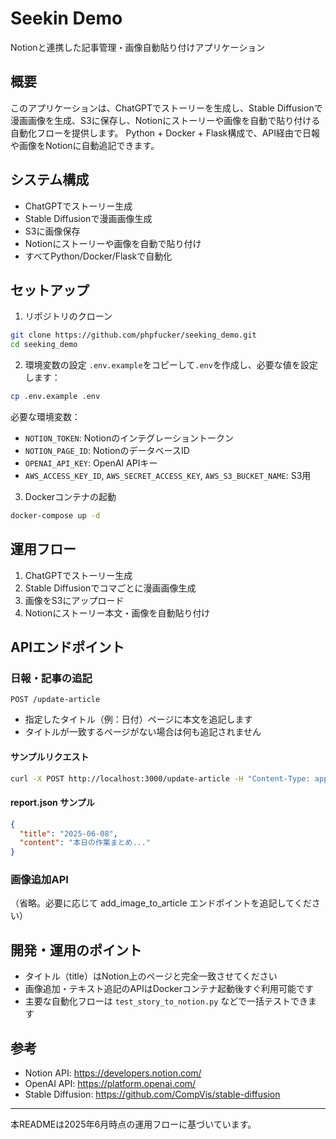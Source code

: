 # Seekin Demo

Notionと連携した記事管理・画像自動貼り付けアプリケーション

## 概要

このアプリケーションは、ChatGPTでストーリーを生成し、Stable Diffusionで漫画画像を生成、S3に保存し、Notionにストーリーや画像を自動で貼り付ける自動化フローを提供します。
Python + Docker + Flask構成で、API経由で日報や画像をNotionに自動追記できます。

## システム構成
- ChatGPTでストーリー生成
- Stable Diffusionで漫画画像生成
- S3に画像保存
- Notionにストーリーや画像を自動で貼り付け
- すべてPython/Docker/Flaskで自動化

## セットアップ

1. リポジトリのクローン
```bash
git clone https://github.com/phpfucker/seeking_demo.git
cd seeking_demo
```

2. 環境変数の設定
`.env.example`をコピーして`.env`を作成し、必要な値を設定します：
```bash
cp .env.example .env
```

必要な環境変数：
- `NOTION_TOKEN`: Notionのインテグレーショントークン
- `NOTION_PAGE_ID`: NotionのデータベースID
- `OPENAI_API_KEY`: OpenAI APIキー
- `AWS_ACCESS_KEY_ID`, `AWS_SECRET_ACCESS_KEY`, `AWS_S3_BUCKET_NAME`: S3用

3. Dockerコンテナの起動
```bash
docker-compose up -d
```

## 運用フロー

1. ChatGPTでストーリー生成
2. Stable Diffusionでコマごとに漫画画像生成
3. 画像をS3にアップロード
4. Notionにストーリー本文・画像を自動貼り付け

## APIエンドポイント

### 日報・記事の追記
```http
POST /update-article
```
- 指定したタイトル（例：日付）ページに本文を追記します
- タイトルが一致するページがない場合は何も追記されません

#### サンプルリクエスト
```bash
curl -X POST http://localhost:3000/update-article -H "Content-Type: application/json" -d @report.json
```

#### report.json サンプル
```json
{
  "title": "2025-06-08",
  "content": "本日の作業まとめ..."
}
```

### 画像追加API
（省略。必要に応じて add_image_to_article エンドポイントを追記してください）

## 開発・運用のポイント
- タイトル（title）はNotion上のページと完全一致させてください
- 画像追加・テキスト追記のAPIはDockerコンテナ起動後すぐ利用可能です
- 主要な自動化フローは `test_story_to_notion.py` などで一括テストできます

## 参考
- Notion API: https://developers.notion.com/
- OpenAI API: https://platform.openai.com/
- Stable Diffusion: https://github.com/CompVis/stable-diffusion

---

本READMEは2025年6月時点の運用フローに基づいています。 